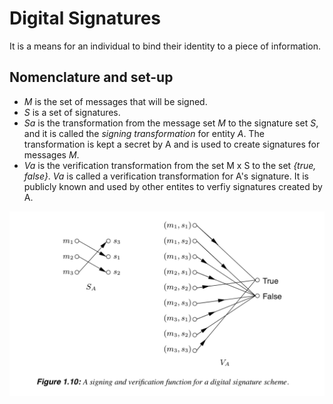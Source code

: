 # Digital Signatures

It is a means for an individual to bind their identity to a piece of information.

## Nomenclature and set-up

* *M* is the set of messages that will be signed.
* *S* is a set of signatures.
* *Sa* is the transformation from the message set *M* to the signature set *S*, and it is called the *signing transformation* for entity *A*. The transformation is kept a secret by A and is used to create signatures for messages *M*.
* *Va* is the verification transformation from the set M x S to the set *{true, false}*. *Va* is called a verification transformation for A's signature. It is publicly  known and used by other entites to verfiy signatures created by A.


![alt text](https://raw.githubusercontent.com/ccdle12/applied-cryptography-notes/master/images/signature-transformation-1.png)

